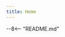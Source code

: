 ```yaml
---
title: Home
---
```

--8<-- "README.md"

[aptible-managed-endpoint]: modules/aptible/managed-endpoint.md
[aws-backend]: modules/aws/backend.md
[aws-cloudfront-waf]: modules/aws/cloudfront-waf.md
[aws-doppler]: modules/aws/doppler/index.md
[aws-fargate-service]: modules/aws/fargate-service.md
[aws-logging]: modules/aws/logging.md
[aws-secrets]: modules/aws/secrets.md
[aws-serverless-database]: modules/aws/serverless-database.md
[aws-ssm-bastion]: modules/aws/ssm-bastion.md
[aws-vpc]: modules/aws/vpc.md
[contributing]: about/index.md
[datadog-waf]: modules/datadog/waf.md
